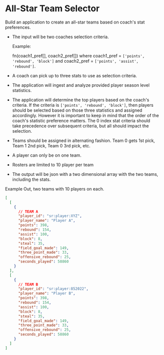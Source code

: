 # All-Star Team Selector

Build an application to create an all-star teams based on coach's stat preferences.

- The input will be two coaches selection criteria.

  Example:
  
   fn(coach1_pref[], coach2_pref[]) where coach1_pref = `['points', 'rebound', 'block']` and coach2_pref = `['points', 'assist', 'rebound']`.
- A coach can pick up to three stats to use as selection criteria.
- The application will ingest and analyze provided player season level statistics.
- The application will determine the top players based on the coach's criteria. If the criteria is `['points', 'rebound', 'block']`, then players should be selected based on those three statistics and assigned accordingly. However it is important to keep in mind that the order of the coach's statistic preference matters. The 0 index stat criteria should take precedence over subsequent criteria, but all should impact the selection.
- Teams should be assigned in alternating fashion. Team 0 gets 1st pick, Team 1 2nd pick, Team 0 3rd pick, etc.
- A player can only be on one team.
- Rosters are limited to 10 player per team
- The output will be json with a two dimensional array with the two teams, including the stats.

Example Out, two teams with 10 players on each.
```json
[
  [
    {
      // TEAM A
      "player_id": "sr:player:XYZ",
      "player_name": "Player A",
      "points": 398,
      "rebound": 154,
      "assist": 100,
      "block": 8,
      "steal": 35,
      "field_goal_made": 149,
      "three_point_made": 33,
      "offensive_rebound": 25,
      "seconds_played": 58860
    } 
  ],
  [
    {
      // TEAM B
      "player_id": "sr:player:852022",
      "player_name": "Player B",
      "points": 398,
      "rebound": 154,
      "assist": 100,
      "block": 8,
      "steal": 35,
      "field_goal_made": 149,
      "three_point_made": 33,
      "offensive_rebound": 25,
      "seconds_played": 58860
    }
  ]
]
```
